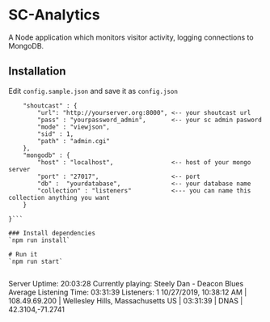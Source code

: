 # SC-Analytics 
A Node application which monitors visitor activity, logging connections to MongoDB.

## Installation
Edit `config.sample.json` and save it as `config.json`

```{
    "shoutcast" : {
        "url": "http://yourserver.org:8000", <-- your shoutcast url
        "pass" : "yourpassword_admin",       <-- your sc admin pasword
        "mode" : "viewjson", 
        "sid" : 1,
        "path" : "admin.cgi"
    },
    "mongodb" : {
        "host" : "localhost",                <-- host of your mongo server
        "port" : "27017",                    <-- port
        "db" :  "yourdatabase",              <-- your database name
        "collection" : "listeners"           <--- you can name this collection anything you want
    }

}```

### Install dependencies
`npm run install`

# Run it
`npm run start` 


```
Server Uptime: 20:03:28
Currently playing: Steely Dan - Deacon Blues
Average Listening Time: 03:31:39
Listeners: 1
10/27/2019, 10:38:12 AM | 108.49.69.200 | Wellesley Hills, Massachusetts US | 03:31:39 | DNAS | 42.3104,-71.2741
```
